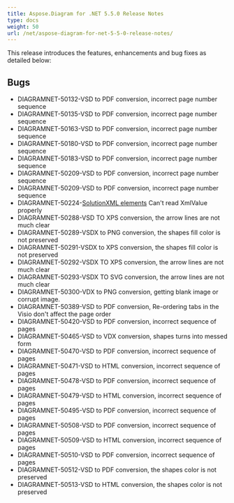 ```yaml
---
title: Aspose.Diagram for .NET 5.5.0 Release Notes
type: docs
weight: 50
url: /net/aspose-diagram-for-net-5-5-0-release-notes/
---
```


This release introduces the features, enhancements and bug fixes as detailed below:
## **Bugs**
- DIAGRAMNET-50132-VSD to PDF conversion, incorrect page number sequence
- DIAGRAMNET-50135-VSD to PDF conversion, incorrect page number sequence
- DIAGRAMNET-50163-VSD to PDF conversion, incorrect page number sequence
- DIAGRAMNET-50180-VSD to PDF conversion, incorrect page number sequence
- DIAGRAMNET-50183-VSD to PDF conversion, incorrect page number sequence
- DIAGRAMNET-50209-VSD to PDF conversion, incorrect page number sequence 
- DIAGRAMNET-50209-VSD to PDF conversion, incorrect page number sequence
- DIAGRAMNET-50224-[SolutionXML elements](https://reference.aspose.com/diagram/net/aspose.diagram/solutionxml) Can't read XmlValue properly
- DIAGRAMNET-50288-VSD TO XPS conversion, the arrow lines are not much clear
- DIAGRAMNET-50289-VSDX to PNG conversion, the shapes fill color is not preserved
- DIAGRAMNET-50291-VSDX to XPS conversion, the shapes fill color is not preserved
- DIAGRAMNET-50292-VSDX TO XPS conversion, the arrow lines are not much clear
- DIAGRAMNET-50293-VSDX TO SVG conversion, the arrow lines are not much clear
- DIAGRAMNET-50300-VDX to PNG conversion, getting blank image or corrupt image.
- DIAGRAMNET-50389-VSD to PDF conversion, Re-ordering tabs in the Visio don't affect the page order
- DIAGRAMNET-50420-VSD to PDF conversion, incorrect sequence of pages
- DIAGRAMNET-50465-VSD to VDX conversion, shapes turns into messed form
- DIAGRAMNET-50470-VSD to PDF conversion, incorrect sequence of pages
- DIAGRAMNET-50471-VSD to HTML conversion, incorrect sequence of pages
- DIAGRAMNET-50478-VSD to PDF conversion, incorrect sequence of pages
- DIAGRAMNET-50479-VSD to HTML conversion, incorrect sequence of pages
- DIAGRAMNET-50495-VSD to PDF conversion, incorrect sequence of pages
- DIAGRAMNET-50508-VSD to PDF conversion, incorrect sequence of pages
- DIAGRAMNET-50509-VSD to HTML conversion, incorrect sequence of pages
- DIAGRAMNET-50510-VSD to PDF conversion, incorrect sequence of pages
- DIAGRAMNET-50512-VSD to PDF conversion, the shapes color is not preserved
- DIAGRAMNET-50513-VSD to HTML conversion, the shapes color is not preserved
